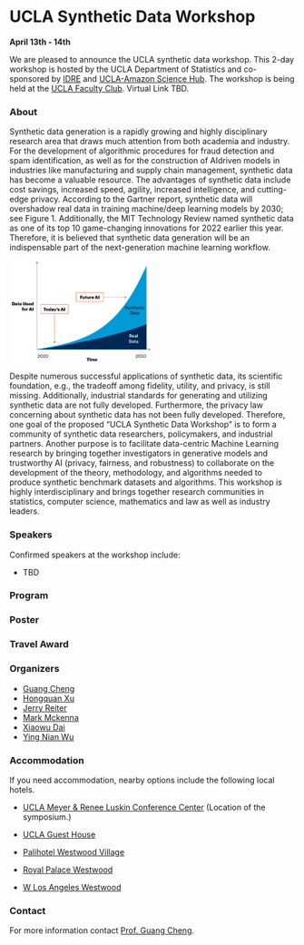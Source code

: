 # UCLA Synthetic Data Workshop

**April 13th - 14th**

We are pleased to announce the UCLA synthetic data workshop. This 2-day workshop is hosted by the UCLA Department of Statistics and co-sponsored by [IDRE](https://idre.ucla.edu/) and [UCLA-Amazon Science Hub](https://www.sciencehub.ucla.edu/). The workshop is being held at the [UCLA Faculty Club](https://facultyclub.ucla.edu/). Virtual Link TBD.

### About
Synthetic data generation is a rapidly growing and highly disciplinary research area that
draws much attention from both academia and industry. For the development of algorithmic
procedures for fraud detection and spam identification, as well as for the construction of AIdriven
models in industries like manufacturing and supply chain management, synthetic data
has become a valuable resource. The advantages of synthetic data include cost savings, increased
speed, agility, increased intelligence, and cutting-edge privacy. According to the Gartner report,
synthetic data will overshadow real data in training machine/deep learning models by 2030; see
Figure 1. Additionally, the MIT Technology Review named synthetic data as one of its top 10
game-changing innovations for 2022 earlier this year. Therefore, it is believed that synthetic
data generation will be an indispensable part of the next-generation machine learning workflow.


<!-- 
<img decoding="async" src="https://github.com/UCLA-Synthetic-Data/UCLA-Synthetic-Data.github.io/tree/main/docs/assets/img/fig_1.png" width="50%">
![fig_1](docs/assets/img/fig_1.png "fig_1")
-->
<img src="docs/assets/img/fig_1.png" width = "50%" height = "50%" alt="fig_1" align=center />


Despite numerous successful applications of synthetic data, its scientific foundation, e.g., the
tradeoff among fidelity, utility, and privacy, is still missing. Additionally, industrial standards
for generating and utilizing synthetic data are not fully developed. Furthermore, the privacy law
concerning about synthetic data has not been fully developed. Therefore, one goal of the proposed
“UCLA Synthetic Data Workshop” is to form a community of synthetic data researchers,
policymakers, and industrial partners. Another purpose is to facilitate data-centric Machine
Learning research by bringing together investigators in generative models and trustworthy AI
(privacy, fairness, and robustness) to collaborate on the development of the theory, methodology, 
and algorithms needed to produce synthetic benchmark datasets and algorithms. This workshop is highly 
interdisciplinary and brings together research communities in statistics, computer science, mathematics 
and law as well as industry leaders.

### Speakers
Confirmed speakers at the workshop include:
- TBD

### Program

### Poster

### Travel Award

### Organizers
- [Guang Cheng](http://www.stat.ucla.edu/~guangcheng/)
- [Hongquan Xu](http://www.stat.ucla.edu/~hqxu/)
- [Jerry Reiter](https://www2.stat.duke.edu/~jerry/)
- [Mark Mckenna](https://law.ucla.edu/faculty/faculty-profiles/mark-mckenna)
- [Xiaowu Dai](https://www.xiaowudai.org/)
- [Ying Nian Wu](https://www.xiaowudai.org/)


<!-- 
### Registration

Registration Rates:
- $30 - Student
- $50 - Postdoc, Faculty, Professional

[Click here](https://uclahs.az1.qualtrics.com/jfe/form/SV_8bJEdJEKUs53aCy) to register for the February 3, 2023 Lange Symposium. 

The registration deadline is **January 6, 2023**.
-->

<!-- 
### Diversity Travel Awards

We are offering travel awards for attendees who will further the goal of increasing the diversity of the synthetic data  workforce. This includes persons from underrepresented groups (i.e., racial and ethnic minorities, first-generation college students, and persons with disabilities). You may also apply if you are faculty from an advanced degree granting institution with a high enrollment of underrepresented minority students, who would be interested in partnering with UCLA faculty to make symposium and workshop material available to their students. 

Travel awards will cover travel within the U.S., meals, and lodging.

[Click here](TBD) to apply for a Travel Award for the February 3, 2023 Lange Symposium. 

The travel award application deadline is **TBD**. Results will be announced December 16 2022.
-->

### Accommodation

If you need accommodation, nearby options include the following local hotels.

- [UCLA Meyer & Renee Luskin Conference Center](https://luskinconferencecenter.ucla.edu/hotels-near-ucla/standard-rooms/)
(Location of the symposium.)

- [UCLA Guest House](http://guesthouse.ucla.edu/)

- [Palihotel Westwood Village](https://www.palisociety.com/hotels/westwood-village)

- [Royal Palace Westwood](http://www.royalpalacewestwood.com/)

- [W Los Angeles Westwood](https://www.marriott.com/en-us/hotels/laxwb-w-los-angeles-west-beverly-hills/overview/)

### Contact

For more information contact [Prof. Guang Cheng](guangcheng@ucla.edu).

<!-- ### Past Events
- [2020 Inaugural Lange Symposium](https://langesymposium.github.io/2020/)
- [2022 July Lange Symposium Workshop](https://langesymposium.github.io/2022-July-Workshop/)
- [2022 October Lange Symposium](https://langesymposium.github.io/2022-October-Symposium/) -->
